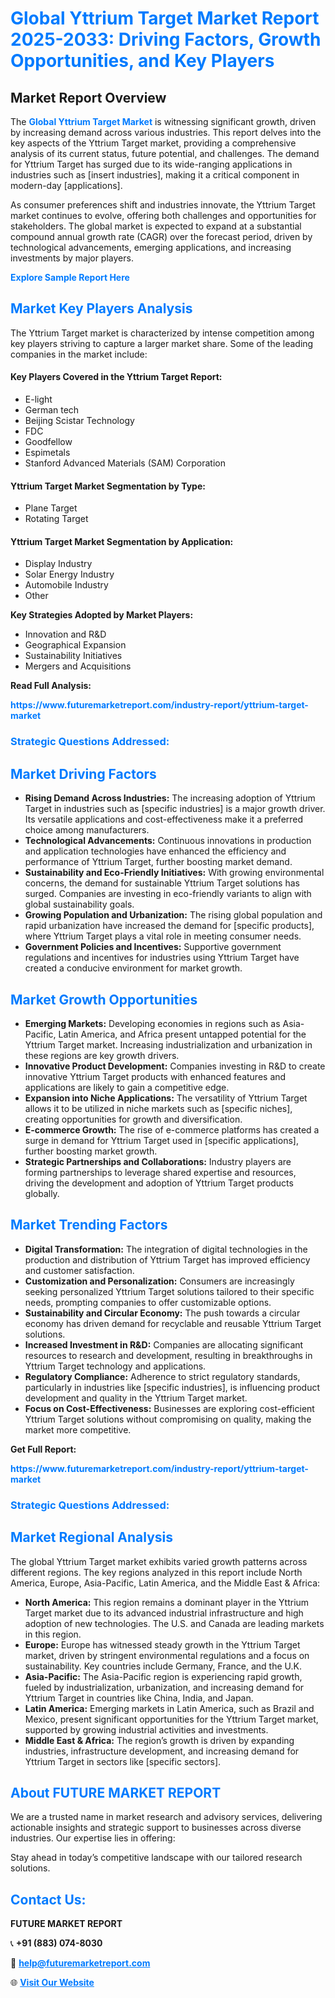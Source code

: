 <h1 style="color: #007BFF;">Global Yttrium Target Market Report 2025-2033: Driving Factors, Growth Opportunities, and Key Players</h1>

<section id="overview">
<h2>Market Report Overview</h2>
<p>The <a href="https://www.futuremarketreport.com/industry-report/yttrium-target-market" style="color: #007BFF; text-decoration: none;"><strong>Global Yttrium Target Market</strong></a> is witnessing significant growth, driven by increasing demand across various industries. This report delves into the key aspects of the Yttrium Target market, providing a comprehensive analysis of its current status, future potential, and challenges. The demand for Yttrium Target has surged due to its wide-ranging applications in industries such as [insert industries], making it a critical component in modern-day [applications].</p>
<p>As consumer preferences shift and industries innovate, the Yttrium Target market continues to evolve, offering both challenges and opportunities for stakeholders. The global market is expected to expand at a substantial compound annual growth rate (CAGR) over the forecast period, driven by technological advancements, emerging applications, and increasing investments by major players.</p>
</section>

<section id="overview">
<p><a href="https://www.futuremarketreport.com/request-sample/reportId=86437" style="color: #007BFF; text-decoration: none;"><strong>Explore Sample Report Here</strong></a></p>
</section>

<section id="key-players">
<h2 style="color: #007BFF;">Market Key Players Analysis</h2>
<p>The Yttrium Target market is characterized by intense competition among key players striving to capture a larger market share. Some of the leading companies in the market include:</p>
<h4>Key Players Covered in the Yttrium Target Report:</h4>
<ul><li>E-light</li><li>German tech</li><li>Beijing Scistar Technology</li><li>FDC</li><li>Goodfellow</li><li>Espimetals</li><li>Stanford Advanced Materials (SAM) Corporation</li></ul>
<h4>Yttrium Target Market Segmentation by Type:</h4>
<ul><li>Plane Target</li><li>Rotating Target</li></ul>

<h4>Yttrium Target Market Segmentation by Application:</h4>
<ul><li>Display Industry</li><li>Solar Energy Industry</li><li>Automobile Industry</li><li>Other</li></ul>
<p><strong>Key Strategies Adopted by Market Players:</strong></p>
<ul>
<li>Innovation and R&D</li>
<li>Geographical Expansion</li>
<li>Sustainability Initiatives</li>
<li>Mergers and Acquisitions</li>
</ul>
</section>

<section>
<p><strong>Read Full Analysis: </strong></p><a href="https://www.futuremarketreport.com/industry-report/yttrium-target-market" style="color: #007BFF; text-decoration: none;"><strong>https://www.futuremarketreport.com/industry-report/yttrium-target-market</strong></a>
<h3 style="color: #007BFF;">Strategic Questions Addressed:</h3>
</section>

<section id="driving-factors">
<h2 style="color: #007BFF;">Market Driving Factors</h2>
<ul>
<li><strong>Rising Demand Across Industries:</strong> The increasing adoption of Yttrium Target in industries such as [specific industries] is a major growth driver. Its versatile applications and cost-effectiveness make it a preferred choice among manufacturers.</li>
<li><strong>Technological Advancements:</strong> Continuous innovations in production and application technologies have enhanced the efficiency and performance of Yttrium Target, further boosting market demand.</li>
<li><strong>Sustainability and Eco-Friendly Initiatives:</strong> With growing environmental concerns, the demand for sustainable Yttrium Target solutions has surged. Companies are investing in eco-friendly variants to align with global sustainability goals.</li>
<li><strong>Growing Population and Urbanization:</strong> The rising global population and rapid urbanization have increased the demand for [specific products], where Yttrium Target plays a vital role in meeting consumer needs.</li>
<li><strong>Government Policies and Incentives:</strong> Supportive government regulations and incentives for industries using Yttrium Target have created a conducive environment for market growth.</li>
</ul>
</section>

<section id="growth-opportunities">
<h2 style="color: #007BFF;">Market Growth Opportunities</h2>
<ul>
<li><strong>Emerging Markets:</strong> Developing economies in regions such as Asia-Pacific, Latin America, and Africa present untapped potential for the Yttrium Target market. Increasing industrialization and urbanization in these regions are key growth drivers.</li>
<li><strong>Innovative Product Development:</strong> Companies investing in R&D to create innovative Yttrium Target products with enhanced features and applications are likely to gain a competitive edge.</li>
<li><strong>Expansion into Niche Applications:</strong> The versatility of Yttrium Target allows it to be utilized in niche markets such as [specific niches], creating opportunities for growth and diversification.</li>
<li><strong>E-commerce Growth:</strong> The rise of e-commerce platforms has created a surge in demand for Yttrium Target used in [specific applications], further boosting market growth.</li>
<li><strong>Strategic Partnerships and Collaborations:</strong> Industry players are forming partnerships to leverage shared expertise and resources, driving the development and adoption of Yttrium Target products globally.</li>
</ul>
</section>

<section id="trending-factors">
<h2 style="color: #007BFF;">Market Trending Factors</h2>
<ul>
<li><strong>Digital Transformation:</strong> The integration of digital technologies in the production and distribution of Yttrium Target has improved efficiency and customer satisfaction.</li>
<li><strong>Customization and Personalization:</strong> Consumers are increasingly seeking personalized Yttrium Target solutions tailored to their specific needs, prompting companies to offer customizable options.</li>
<li><strong>Sustainability and Circular Economy:</strong> The push towards a circular economy has driven demand for recyclable and reusable Yttrium Target solutions.</li>
<li><strong>Increased Investment in R&D:</strong> Companies are allocating significant resources to research and development, resulting in breakthroughs in Yttrium Target technology and applications.</li>
<li><strong>Regulatory Compliance:</strong> Adherence to strict regulatory standards, particularly in industries like [specific industries], is influencing product development and quality in the Yttrium Target market.</li>
<li><strong>Focus on Cost-Effectiveness:</strong> Businesses are exploring cost-efficient Yttrium Target solutions without compromising on quality, making the market more competitive.</li>
</ul>
</section>

<section>
<p><strong>Get Full Report: </strong></p><a href="https://www.futuremarketreport.com/industry-report/yttrium-target-market" style="color: #007BFF; text-decoration: none;"><strong>https://www.futuremarketreport.com/industry-report/yttrium-target-market</strong></a>
<h3 style="color: #007BFF;">Strategic Questions Addressed:</h3>
</section>


<section id="regional-analysis">
<h2 style="color: #007BFF;">Market Regional Analysis</h2>
<p>The global Yttrium Target market exhibits varied growth patterns across different regions. The key regions analyzed in this report include North America, Europe, Asia-Pacific, Latin America, and the Middle East & Africa:</p>
<ul>
<li><strong>North America:</strong> This region remains a dominant player in the Yttrium Target market due to its advanced industrial infrastructure and high adoption of new technologies. The U.S. and Canada are leading markets in this region.</li>
<li><strong>Europe:</strong> Europe has witnessed steady growth in the Yttrium Target market, driven by stringent environmental regulations and a focus on sustainability. Key countries include Germany, France, and the U.K.</li>
<li><strong>Asia-Pacific:</strong> The Asia-Pacific region is experiencing rapid growth, fueled by industrialization, urbanization, and increasing demand for Yttrium Target in countries like China, India, and Japan.</li>
<li><strong>Latin America:</strong> Emerging markets in Latin America, such as Brazil and Mexico, present significant opportunities for the Yttrium Target market, supported by growing industrial activities and investments.</li>
<li><strong>Middle East & Africa:</strong> The region’s growth is driven by expanding industries, infrastructure development, and increasing demand for Yttrium Target in sectors like [specific sectors].</li>
</ul>
</section>

<footer>
<h2 style="color: #007BFF;">About FUTURE MARKET REPORT</h2>
<p>We are a trusted name in market research and advisory services, delivering actionable insights and strategic support to businesses across diverse industries. Our expertise lies in offering:</p>

<p>Stay ahead in today’s competitive landscape with our tailored research solutions.</p>

<h2 style="color: #007BFF;">Contact Us:</h2>
<p><strong>FUTURE MARKET REPORT</strong></p>
<p>📞 <strong>+91 (883) 074-8030</strong></p>
<p>📧 <strong><a href="mailto:help@futuremarketreport.com" style="color: #007BFF;">help@futuremarketreport.com</a></strong></p>
<p>🌐 <strong><a href="https://www.futuremarketreport.com/" style="color: #007BFF;">Visit Our Website</a></strong></p>
</footer>
